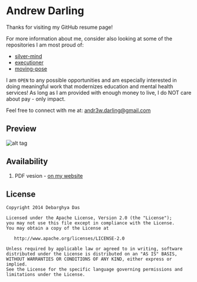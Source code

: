 Andrew Darling
=========================

Thanks for visiting my GitHub resume page!

For more information about me, consider also looking at some of the repositories I am most proud of:
- [silver-mind]()
- [executioner]()
- [moving-pose]()

I am `OPEN` to any possible opportunities and am especially interested in doing meaningful work that modernizes education and mental health services! As long as I am provided with enough money to live, I do NOT care about pay - only impact.

Feel free to connect with me at: [andr3w.darling@gmail.com]()

## Preview

![alt tag](https://raw.githubusercontent.com/deedydas/Deedy-Resume/master/MacFonts/sample-image.png)

## Availability

1. PDF vesion - [on my website](https://andrewdarling.xyz/resume.pdf)

## License
    Copyright 2014 Debarghya Das

    Licensed under the Apache License, Version 2.0 (the "License");
    you may not use this file except in compliance with the License.
    You may obtain a copy of the License at

       http://www.apache.org/licenses/LICENSE-2.0

    Unless required by applicable law or agreed to in writing, software
    distributed under the License is distributed on an "AS IS" BASIS,
    WITHOUT WARRANTIES OR CONDITIONS OF ANY KIND, either express or implied.
    See the License for the specific language governing permissions and
    limitations under the License.
